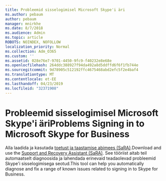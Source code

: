 ```yaml
---
title: Probleemid sisselogimisel Microsoft Skype'i äri
ms.author: pebaum
author: pebaum
manager: mnirkhe
ms.date: 8/7/2018
ms.audience: Admin
ms.topic: article
ROBOTS: NOINDEX, NOFOLLOW
localization_priority: Normal
ms.collection: Adm_O365
ms.custom: ''
ms.assetid: 028e76e7-9701-4450-9fc9-f40232e8e68e
ms.openlocfilehash: 264ddc388927f94da492a8d5ddffd6f6f1fb744e
ms.sourcegitcommit: 9d78905c512192ffc4675468abd2efc5f2e4baf4
ms.translationtype: MT
ms.contentlocale: et-EE
ms.lasthandoff: 04/23/2019
ms.locfileid: "32371908"
---
```

# <a name="problems-signing-in-to-microsoft-skype-for-business"></a><span data-ttu-id="3e04c-102">Probleemid sisselogimisel Microsoft Skype'i äri</span><span class="sxs-lookup"><span data-stu-id="3e04c-102">Problems Signing in to Microsoft Skype for Business</span></span>

<span data-ttu-id="3e04c-103">Alla laadida ja kasutada [toetust ja taastamise abimees (SaRA)](https://diagnostics.outlook.com/#/).</span><span class="sxs-lookup"><span data-stu-id="3e04c-103">Download and use the [Support and Recovery Assistant (SaRA)](https://diagnostics.outlook.com/#/).</span></span> <span data-ttu-id="3e04c-104">See tööriist aitab teil automaatselt diagnoosida ja lahendada erinevaid teadaolevad probleemid Skype'i sisselogimisega seotud.</span><span class="sxs-lookup"><span data-stu-id="3e04c-104">This tool can help you automatically diagnose and fix a range of known issues related to signing in to Skype for Business.</span></span>
  

